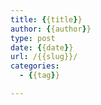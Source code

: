 ```yaml
---
title: {{title}}
author: {{author}}
type: post
date: {{date}}
url: /{{slug}}/
categories:
  - {{tag}}

---
```

